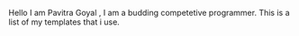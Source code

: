 Hello 
I am Pavitra Goyal , I am a budding competetive programmer.
This is a list of my templates that i use.

